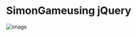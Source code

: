 
# SimonGameusing jQuery
![image](https://github.com/was-siri-us/SimonGame_jQuery/assets/116163817/41012689-b3a1-4c44-ac35-693dec903752)
